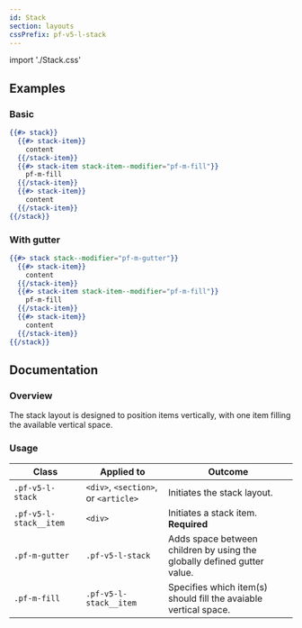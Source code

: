 ```yaml
---
id: Stack
section: layouts
cssPrefix: pf-v5-l-stack
---
```


import './Stack.css'

## Examples
### Basic
```hbs
{{#> stack}}
  {{#> stack-item}}
    content
  {{/stack-item}}
  {{#> stack-item stack-item--modifier="pf-m-fill"}}
    pf-m-fill
  {{/stack-item}}
  {{#> stack-item}}
    content
  {{/stack-item}}
{{/stack}}
```

### With gutter
```hbs
{{#> stack stack--modifier="pf-m-gutter"}}
  {{#> stack-item}}
    content
  {{/stack-item}}
  {{#> stack-item stack-item--modifier="pf-m-fill"}}
    pf-m-fill
  {{/stack-item}}
  {{#> stack-item}}
    content
  {{/stack-item}}
{{/stack}}
```

## Documentation
### Overview
The stack layout is designed to position items vertically, with one item filling the available vertical space.

### Usage
| Class | Applied to | Outcome |
| -- | -- | -- |
| `.pf-v5-l-stack` | `<div>`, `<section>`, or `<article>` | Initiates the stack layout. |
| `.pf-v5-l-stack__item` | `<div>` | Initiates a stack item. **Required**  |
| `.pf-m-gutter` | `.pf-v5-l-stack` | Adds space between children by using the globally defined gutter value. |
| `.pf-m-fill` | `.pf-v5-l-stack__item` | Specifies which item(s) should fill the avaiable vertical space. |
